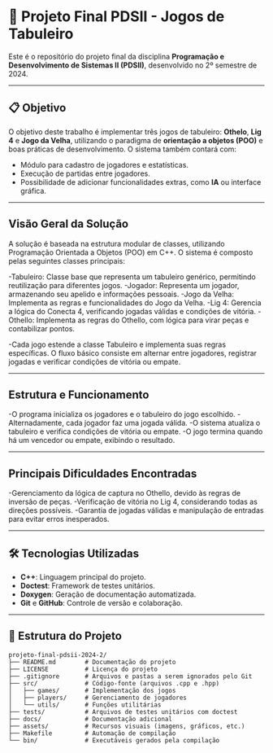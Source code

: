 # 🎲 Projeto Final PDSII - Jogos de Tabuleiro

Este é o repositório do projeto final da disciplina **Programação e Desenvolvimento de Sistemas II (PDSII)**, desenvolvido no 2º semestre de 2024.

---

## 📋 Objetivo
O objetivo deste trabalho é implementar três jogos de tabuleiro: **Othelo**, **Lig 4** e **Jogo da Velha**, utilizando o paradigma de **orientação a objetos (POO)** e boas práticas de desenvolvimento. O sistema também contará com:
- Módulo para cadastro de jogadores e estatísticas.
- Execução de partidas entre jogadores.
- Possibilidade de adicionar funcionalidades extras, como **IA** ou interface gráfica.

---
##  Visão Geral da Solução

A solução é baseada na estrutura modular de classes, utilizando Programação Orientada a Objetos (POO) em C++. O sistema é composto pelas seguintes classes principais:

-Tabuleiro: Classe base que representa um tabuleiro genérico, permitindo reutilização para diferentes jogos.
-Jogador: Representa um jogador, armazenando seu apelido e informações pessoais.
-Jogo da Velha: Implementa as regras e funcionalidades do Jogo da Velha.
-Lig 4: Gerencia a lógica do Conecta 4, verificando jogadas válidas e condições de vitória.
-Othello: Implementa as regras do Othello, com lógica para virar peças e contabilizar pontos.

-Cada jogo estende a classe Tabuleiro e implementa suas regras específicas. O fluxo básico consiste em alternar entre jogadores, registrar jogadas e verificar condições de vitória ou empate.

---
## Estrutura e Funcionamento

-O programa inicializa os jogadores e o tabuleiro do jogo escolhido.
-Alternadamente, cada jogador faz uma jogada válida.
-O sistema atualiza o tabuleiro e verifica condições de vitória ou empate.
-O jogo termina quando há um vencedor ou empate, exibindo o resultado.

---
## Principais Dificuldades Encontradas

-Gerenciamento da lógica de captura no Othello, devido às regras de inversão de peças.
-Verificação de vitória no Lig 4, considerando todas as direções possíveis.
-Garantia de jogadas válidas e manipulação de entradas para evitar erros inesperados.


---
## 🛠️ Tecnologias Utilizadas
- **C++**: Linguagem principal do projeto.
- **Doctest**: Framework de testes unitários.
- **Doxygen**: Geração de documentação automatizada.
- **Git** e **GitHub**: Controle de versão e colaboração.

---

## 📂 Estrutura do Projeto
```plaintext
projeto-final-pdsii-2024-2/
├── README.md        # Documentação do projeto
├── LICENSE          # Licença do projeto 
├── .gitignore       # Arquivos e pastas a serem ignorados pelo Git
├── src/             # Código-fonte (arquivos .cpp e .hpp)
│   ├── games/       # Implementação dos jogos
│   ├── players/     # Gerenciamento de jogadores
│   └── utils/       # Funções utilitárias
├── tests/           # Arquivos de testes unitários com doctest
├── docs/            # Documentação adicional
├── assets/          # Recursos visuais (imagens, gráficos, etc.)
├── Makefile         # Automação de compilação
└── bin/             # Executáveis gerados pela compilação
